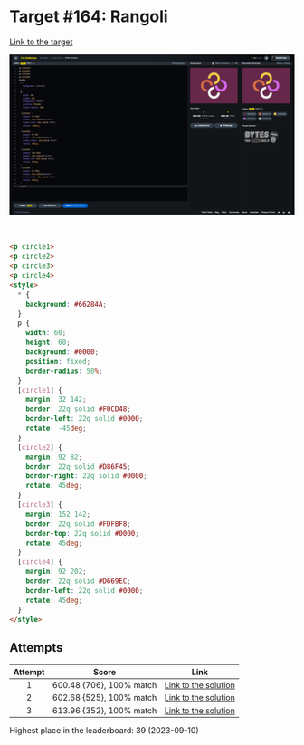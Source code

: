 # Target #164: Rangoli

[Link to the target](https://cssbattle.dev/play/164)

![img](src/images/164_rangoli.png)

<br>

```html
<p circle1>
<p circle2>
<p circle3>
<p circle4>
<style>
  * {
    background: #66284A; 
  }
  p {
    width: 60;
    height: 60;
    background: #0000;
    position: fixed;
    border-radius: 50%;
  }
  [circle1] {
    margin: 32 142;
    border: 22q solid #F0CD48;  
    border-left: 22q solid #0000;
    rotate: -45deg;
  }
  [circle2] {
    margin: 92 82;
    border: 22q solid #D86F45;  
    border-right: 22q solid #0000;
    rotate: 45deg;
  }
  [circle3] {
    margin: 152 142;
    border: 22q solid #FDFBF8;  
    border-top: 22q solid #0000;
    rotate: 45deg;
  }
  [circle4] {
    margin: 92 202;
    border: 22q solid #D669EC;  
    border-left: 22q solid #0000;
    rotate: 45deg;
  }
</style>
```


## Attempts
| Attempt | Score | Link |
|:-:|:-:|:-:|
| 1 | 600.48 {706}, 100% match | [Link to the solution](/026-initial/src/html/164_rangoli_attempt-01.html) |
| 2 | 602.68 {525}, 100% match | [Link to the solution](/026-initial/src/html/164_rangoli_attempt-02.html) |
| 3 | 613.96 {352}, 100% match | [Link to the solution](/026-initial/src/html/164_rangoli_attempt-03.html) |


Highest place in the leaderboard: 39 (2023-09-10)